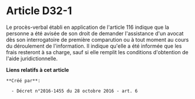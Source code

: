 # Article D32-1

Le  procès-verbal établi en application de l'article 116 indique que la  personne a été avisée de son droit de demander
l'assistance d'un avocat  dès son interrogatoire de première comparution ou à tout moment au cours  du déroulement de
l'information. Il indique qu'elle a été informée que  les frais resteront à sa charge, sauf si elle remplit les conditions
d'obtention de l'aide juridictionnelle.

**Liens relatifs à cet article**

	**Créé par**:

	  - Décret n°2016-1455 du 28 octobre 2016 - art. 6
